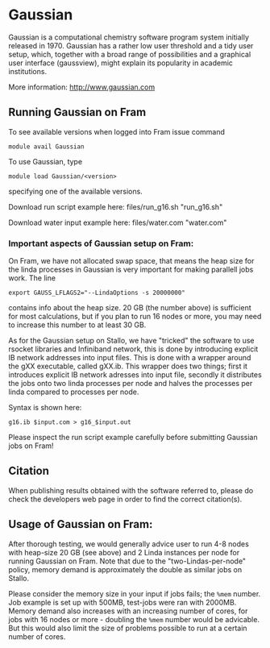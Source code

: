 # Gaussian

Gaussian is a computational chemistry software program system initially released in 1970. Gaussian has a rather low user threshold and a tidy user setup, which, together with a broad range of possibilities and a graphical user interface (gaussview), might explain its popularity in academic institutions.

More information: http://www.gaussian.com

## Running Gaussian on Fram

To see available versions when logged into Fram issue command

    module avail Gaussian
    
To use Gaussian, type

    module load Gaussian/<version>
    
specifying one of the available versions.

Download run script example here: files/run_g16.sh "run_g16.sh"

Download water input example here: files/water.com "water.com"

### Important aspects of Gaussian setup on Fram:

On Fram, we have not allocated swap space, that means the heap size for the linda processes in Gaussian is very important for making parallell jobs work. The line 

```
export GAUSS_LFLAGS2="--LindaOptions -s 20000000"
```
contains info about the heap size. 20 GB (the number above) is sufficient for most calculations, but if you plan to run 16 nodes or more, you may need to increase this number to at least 30 GB. 

As for the Gaussian setup on Stallo, we have "tricked" the software to use rsocket libraries and Infiniband network, this is done by introducing explicit IB network addresses into input files. This is done with a wrapper around the gXX executable, called gXX.ib. This wrapper does two things; first it introduces explicit IB network adresses into input file, secondly it distributes the jobs onto two linda processes per node and halves the processes per linda compared to processes per node. 

Syntax is shown here:

```
g16.ib $input.com > g16_$input.out
```

Please inspect the run script example carefully before submitting Gaussian jobs on Fram!


## Citation

When publishing results obtained with the software referred to, please do check the developers web page in order to find the correct citation(s).


## Usage of Gaussian on Fram:

After thorough testing, we would generally advice user to run 4-8 nodes with heap-size 20 GB (see above) and 2 Linda instances per node for running Gaussian on Fram. Note that due to the "two-Lindas-per-node" policy, memory demand is approximately the double as similar jobs on Stallo. 

Please consider the memory size in your input if jobs fails; the ```%mem``` number. Job example is set up with 500MB, test-jobs were ran with 2000MB. Memory demand also increases with an increasing number of cores, for jobs with 16 nodes or more - doubling the ```%mem``` number would be advicable. But this would also limit the size of problems possible to run at a certain number of cores. 

